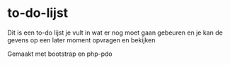 # to-do-lijst
Dit is een to-do lijst je vult in wat er nog moet gaan gebeuren en je kan de gevens op een later moment opvragen en bekijken


Gemaakt met bootstrap en php-pdo
